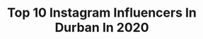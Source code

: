 ---
title: Top 10 Instagram Influencers In Durban In 2020
description: >-
  Find top Instagram influencers in Durban in 2020. Most popular hashtags: #ad #texaco #keepgoing #covid.
platform: Instagram
profiles:
  - username: "ilhaamxsch"
    fullname: >-
      Ilhaam Schrueder 🎨 إلهام
    location: "South Africa"
    followers: 8236
    engagement: 1010
    commentsToLikes: 0.035058
    id: ck14hypzhct490i19bh7jp24l
    verified: false
    hashtags: "#valentinesmakeup, #valentines, #bealmayzingwithilhaam, #actualcheekbones"
  - username: "jeannimulder"
    fullname: >-
      Jeanni Mulder 🐥
    location: "South Africa"
    followers: 25898
    engagement: 514
    commentsToLikes: 0.009997
    id: ck5cdutvtjth20i11g9f60fzd
    verified: false
    hashtags: "#staysafe, #newnew, #fashun, #letgotothebeach"
  - username: "gugupreciouscele"
    fullname: >-
      Gugu Precious Cele
    location: "South Africa"
    followers: 87494
    engagement: 94
    commentsToLikes: 0.012054
    id: ck5cimonhsxtw0i11u3dywtg2
    verified: false
    hashtags: "#foschiniallwoman, #foschinisa, #foschiniforbeauty, #styleidafrica"
  - username: "wobbly_rsa"
    fullname: >-
      Dj Wobbly
    location: "South Africa"
    followers: 26765
    engagement: 171
    commentsToLikes: 0.020628
    id: ck6u9pvr2yy510j71fx28i5vy
    verified: false
    hashtags: "#cleanhealing, #lockdownshots, #beast, #rightnow"
  - username: "innographer"
    fullname: >-
      
    location: "South Africa"
    followers: 19297
    engagement: 211
    commentsToLikes: 0.024635
    id: ck5zu2r2e1km00i14450k4dm8
    verified: false
    hashtags: "#ghmumm, #fashionblogger, #maternityphotography, #nikon"
  - username: "littlejaneflorals"
    fullname: >-
      Amy-Jane (Little Jane)
    location: "South Africa"
    followers: 5391
    engagement: 601
    commentsToLikes: 0.084696
    id: ck8t7a3ldg32v0j789uibk8cf
    verified: false
    hashtags: "#orchid, #work, #creativepreneur, #tempuradesign"
  - username: "butch10"
    fullname: >-
      BUTCH JAMES
    location: "South Africa"
    followers: 6386
    engagement: 757
    commentsToLikes: 0.055676
    id: ck5zl303vkn2j0i142ac46poy
    verified: false
    hashtags: "#sportunitesus"
  - username: "shaaista_kathree"
    fullname: >-
      Shaa'ista Kathree
    location: "South Africa"
    followers: 8080
    engagement: 581
    commentsToLikes: 0.266139
    id: ck136ii0q6ncj0i19hotk0q93
    verified: false
    hashtags: "#sponsored, #tetleygreentea, #clarins, #serum"
  - username: "treven_moodley"
    fullname: >-
      Treven Moodley
    location: "South Africa"
    followers: 18162
    engagement: 271
    commentsToLikes: 0.037381
    id: ck6u0k2klg5gz0j7150u2jdzy
    verified: false
    hashtags: "#styleforman, #wineroute, #animalprint, #tiktoksa"
  - username: "rd_murray"
    fullname: >-
      Richard Murray
    location: "South Africa"
    followers: 72158
    engagement: 323
    commentsToLikes: 0.007167
    id: ck5chr1l5rayn0i11pdeq64wg
    verified: true
    hashtags: "#pumatrac, #carbon, #abuseypurself, #orca"
---
